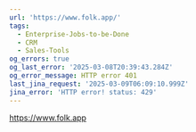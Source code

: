 ```yaml
---
url: 'https://www.folk.app/'
tags:
  - Enterprise-Jobs-to-be-Done
  - CRM
  - Sales-Tools
og_errors: true
og_last_error: '2025-03-08T20:39:43.284Z'
og_error_message: HTTP error 401
last_jina_request: '2025-03-09T06:09:10.999Z'
jina_error: 'HTTP error! status: 429'
---
```


https://www.folk.app
